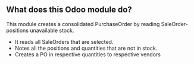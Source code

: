 ## What does this Odoo module do?

This module creates a consolidated PurchaseOrder by reading SaleOrder-positions unavailable stock.

- It reads all SaleOrders that are selected.
- Notes all the positions and quantities that are not in stock.
- Creates a PO in respective quantities to respective vendors
